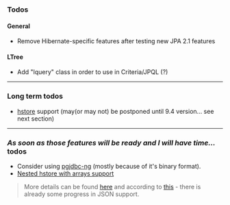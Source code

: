 ### Todos

#### General

- Remove Hibernate-specific features after testing new JPA 2.1 features

#### LTree

- Add "lquery" class in order to use in Criteria/JPQL (?)

----------
### Long term todos

- [hstore](http://www.postgresql.org/docs/9.3/static/hstore.html) support (may(or may not) be postponed until 9.4 version... see next section)

----------
### *As soon as those features will be ready and I will have time...* todos

- Consider using [pgjdbc-ng](https://github.com/impossibl/pgjdbc-ng) (mostly because of it's binary format).
- [Nested hstore with arrays support](http://www.pgcon.org/2013/schedule/events/518.en.html)
>   More details can be found [here](http://obartunov.livejournal.com/172503.html) and according to [this](http://obartunov.livejournal.com/174887.html) - there is already some progress in JSON support.
